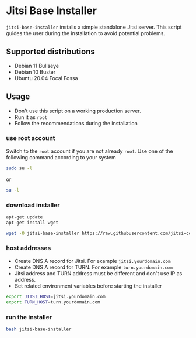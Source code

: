 # Jitsi Base Installer

`jitsi-base-installer` installs a simple standalone Jitsi server. This script
guides the user during the installation to avoid potential problems.

## Supported distributions

- Debian 11 Bullseye
- Debian 10 Buster
- Ubuntu 20.04 Focal Fossa

## Usage

- Don't use this script on a working production server.
- Run it as `root`
- Follow the recommendations during the installation

### use root account

Switch to the `root` account if you are not already `root`. Use one of the
following command according to your system

```bash
sudo su -l
```

or

```bash
su -l
```

### download installer

```bash
apt-get update
apt-get install wget

wget -O jitsi-base-installer https://raw.githubusercontent.com/jitsi-contrib/installers/main/jitsi-base/jitsi-base-installer
```

### host addresses

- Create DNS A record for Jitsi. For example `jitsi.yourdomain.com`
- Create DNS A record for TURN. For example `turn.yourdomain.com`
- Jitsi address and TURN address must be different and don't use IP as address.
- Set related environment variables before starting the installer

```bash
export JITSI_HOST=jitsi.yourdomain.com
export TURN_HOST=turn.yourdomain.com
```

### run the installer

```bash
bash jitsi-base-installer
```
